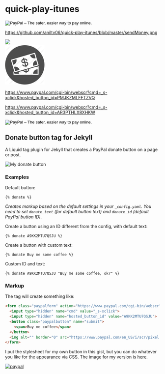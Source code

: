 # quick-play-itunes

<form action="https://www.paypal.com/cgi-bin/webscr" method="post" target="_top">
<input type="hidden" name="cmd" value="_s-xclick">
<input type="hidden" name="hosted_button_id" value="PMJKZMLFFTZVQ">
<input type="image" src="https://www.paypalobjects.com/en_GB/i/btn/btn_buynowCC_LG.gif" border="0" name="submit" alt="PayPal – The safer, easier way to pay online.">
<img alt="" border="0" src="https://www.paypalobjects.com/en_GB/i/scr/pixel.gif" width="1" height="1">
</form>

https://github.com/aniltv06/quick-play-itunes/blob/master/sendMoney.png
<div class="item">
    <a href="http://www.google.com">
        <img src="https://www.google.com/intl/en_ALL/images/logos/images_logo_lg.gif" attributes="#"\>
    </a>
    <div class="popup" attributes="#">
    </div>
</div>

<a rel="license" href="https://www.paypal.com/cgi-bin/webscr?cmd=_s-xclick&hosted_button_id=PMJKZMLFFTZVQ" target="_blank">
<img src="https://github.com/aniltv06/quick-play-itunes/blob/master/sendMoney.png"
     style="border-style: none;" alt="Public Domain Mark" />
</a>

https://www.paypal.com/cgi-bin/webscr?cmd=_s-xclick&hosted_button_id=PMJKZMLFFTZVQ

https://www.paypal.com/cgi-bin/webscr?cmd=_s-xclick&hosted_button_id=AR3PTHLX8XHKW

<form action="https://www.paypal.com/cgi-bin/webscr" method="post" target="_top">
<input type="hidden" name="cmd" value="_s-xclick">
<input type="hidden" name="hosted_button_id" value="AR3PTHLX8XHKW">
<input type="image" src="https://www.paypalobjects.com/en_GB/i/btn/btn_buynowCC_LG.gif" border="0" name="submit" alt="PayPal – The safer, easier way to pay online.">
<img alt="" border="0" src="https://www.paypalobjects.com/en_GB/i/scr/pixel.gif" width="1" height="1">
</form>

## Donate button tag for Jekyll

A Liquid tag plugin for Jekyll that creates a PayPal donate button on a page or post.

![My donate button](https://github.com/ttscoff/JekyllPlugins/blob/master/Donation/DonateButton.gif?raw=true)

### Examples

Default button:

	{% donate %}

*Creates markup based on the default settings in your `_config.yaml`. You need to set `donate_text` (for default button text) and `donate_id` (default PayPal button ID).*

Create a button using an ID different from the config, with default text:

	{% donate A9KK2MTU7QSJU %}


Create a button with custom text:

	{% donate Buy me some coffee %}

Custom ID and text:

	{% donate A9KK2MTU7QSJU "Buy me some coffee, ok?" %}

### Markup ###

The tag will create something like:

```html
<form class="paypalform" action="https://www.paypal.com/cgi-bin/webscr" method="post">
  <input type="hidden" name="cmd" value="_s-xclick">
  <input type="hidden" name="hosted_button_id" value="A9KK2MTU7QSJU">
  <button class="paypalbutton" name="submit">
    <span>Buy me coffee</span>
  </button>
  <img alt="" border="0" src="https://www.paypal.com/en_US/i/scr/pixel.gif" width="1" height="1">
</form>
```

I put the stylesheet for my own button in this gist, but you can do whatever you like for the appearance via CSS. The image for my version is [here](https://raw.github.com/ttscoff/JekyllPlugins/master/Donation/donation2.png).

[![paypal](https://www.paypalobjects.com/en_US/i/btn/btn_donateCC_LG.gif)](https://www.paypal.com/cgi-bin/webscr?cmd=_s-xclick&hosted_button_id=AR3PTHLX8XHKW)
